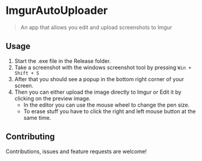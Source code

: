 # ImgurAutoUploader

> An app that allows you edit and upload screenshots to Imgur

## Usage
1. Start the .exe file in the Release folder.
1. Take a screenshot with the windows screenshot tool by pressing `Win + Shift + S`
1. After that you should see a popup in the bottom right corner of your screen.
1. Then you can either upload the image directly to Imgur or Edit it by clicking on the preview image.
    * In the editor you can use the mouse wheel to change the pen size.
    * To erase stuff you have to click the right and left mouse button at the same time.

## Contributing
Contributions, issues and feature requests are welcome!
